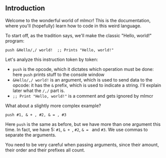 ## Introduction

Welcome to the wonderful world of mlmcr! This is the documentation, where you'll (hopefully) learn how to code in this weird language.

To start off, as the tradition says, we'll make the classic "Hello, world!" program:
```
push &Hello/,/ world!  ;; Prints "Hello, world!"
```
Let's analyze this instruction token by token:
- `push` is the opcode, which it dictates which operation must be done: here `push` prints stuff to the console window
- `&Hello/,/ world!` is an argument, which is used to send data to the opcode: it has the `&` prefix, which is used to indicate a string. I'll explain later what the `/,/` part is.
- `;; Print "Hello, world!"` is a comment and gets ignored by mlmcr

What about a slightly more complex example?
```
push #1, & + , #2, & = , #3
```
Here `push` is the same as before, but we have more than one argument this time. In fact, we have 5: `#1`, `& + `, `#2`, `& = ` and `#3`.
We use commas to separate the arguments.

You need to be very careful when passing arguments, since their amount, their order and their prefixes all count.
